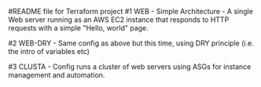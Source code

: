 #README file for Terraform project
#1 WEB - Simple Architecture - A single Web server running as an AWS EC2 instance that responds to HTTP requests with a simple "Hello, world" page.

#2 WEB-DRY - Same config as above but this time, using DRY principle (i.e. the intro of variables etc)

#3 CLUSTA - Config runs a cluster of web servers using ASGs for instance management and automation.
